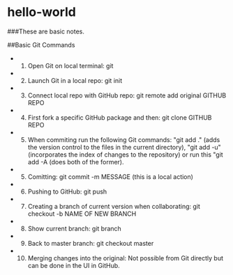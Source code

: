 # hello-world

###These are basic notes.

##Basic Git Commands
* 1) Open Git on local terminal: git
* 2) Launch Git in a local repo: git init
* 3) Connect local repo with GitHub repo: git remote add original GITHUB REPO
* 4) First fork a specific GitHub package and then: git clone GITHUB REPO
* 5) When commiting run the following Git commands: "git add ." (adds the version control to the files in the current directory), "git add -u" (incorporates the index of changes to the repository) or run this "git add -A (does both of the former).
* 5) Comitting: git commit -m MESSAGE (this is a local action)
* 6) Pushing to GitHub: git push
* 7) Creating a branch of current version when collaborating: git checkout -b NAME OF NEW BRANCH
* 8) Show current branch: git branch
* 9) Back to master branch: git checkout master
* 10) Merging changes into the original: Not possible from Git directly but can be done in the UI in GitHub.
